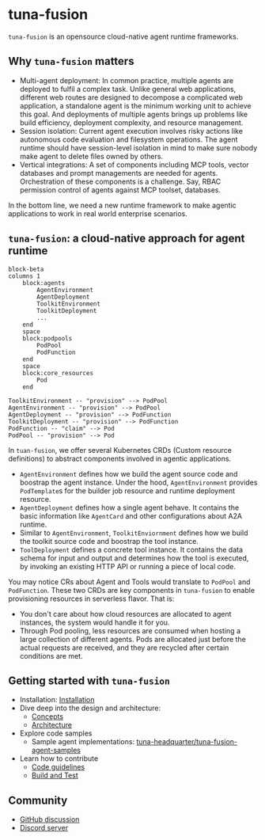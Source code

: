 # tuna-fusion

`tuna-fusion` is an opensource cloud-native agent runtime frameworks.

## Why `tuna-fusion` matters

* Multi-agent deployment: In common practice, multiple agents are deployed to  fulfil a complex task. Unlike general web applications, different web routes are designed to decompose a complicated web application, a standalone agent is the minimum working unit to achieve this goal. And deployments of multiple agents brings up problems like build efficiency, deployment complexity, and resource management.
* Session isolation: Current agent execution involves risky actions like autonomous code evaluation and filesystem operations. The agent runtime should have session-level isolation in mind to make sure nobody make agent to delete files owned by others.
* Vertical integrations: A set of components including MCP tools, vector databases and prompt managements are needed for agents. Orchestration of these components is a challenge. Say, RBAC permission control of agents against MCP toolset, databases.

In the bottom line, we need a new runtime framework to make agentic applications to work in real world enterprise scenarios.

## `tuna-fusion`: a cloud-native approach for agent runtime

```mermaid
block-beta
columns 1
    block:agents
        AgentEnvironment
        AgentDeployment
        ToolkitEnvironment
        ToolkitDeployment
        ...
    end
    space
    block:podpools
        PodPool
        PodFunction
    end
    space
    block:core_resources
        Pod
    end

ToolkitEnvironment -- "provision" --> PodPool
AgentEnvironment -- "provision" --> PodPool
AgentDeployment -- "provision" --> PodFunction
ToolkitDeployment -- "provision" --> PodFunction
PodFunction -- "claim" --> Pod
PodPool -- "provision" --> Pod

```

In `tuan-fusion`, we offer several Kubernetes CRDs (Custom resource definitions) to abstract components involved in agentic applications. 

* `AgentEnvironment` defines how we build the agent source code and boostrap the agent instance. Under the hood, `AgentEnvironment` provides `PodTemplate`s for the builder job resource and runtime deployment resource.
* `AgentDeployment` defines how a single agent behave. It contains the basic information like `AgentCard` and other configurations about A2A runtime.
* Similar to `AgentEnvironment`, `ToolkitEnviornment` defines how we build the toolkit source code and boostrap the tool instance.
* `ToolDeployment` defines a concrete tool instance. It contains the data schema for input and output and determines how the tool is executed, by invoking an existing HTTP API or running a piece of local code.

You may notice CRs about Agent and Tools would translate to `PodPool` and `PodFunction`. These two CRDs are key components in `tuna-fusion` to enable provisioning resources in serverless flavor. That is:

* You don't care about how cloud resources are allocated to agent instances, the system would handle it for you.
* Through Pod pooling, less resources are consumed when hosting a large collection of different agents. Pods are allocated just before the actual requests are received, and they are recycled after certain conditions are met.


## Getting started with `tuna-fusion`

* Installation: [Installation](installation.md)
* Dive deep into the design and architecture: 
  * [Concepts](concepts.md)
  * [Architecture](architecture.md)
* Explore code samples
  * Sample agent implementations: [tuna-headquarter/tuna-fusion-agent-samples](https://github.com/tuna-headquater/tuna-fusion-agent-samples)
* Learn how to contribute
  * [Code guidelines](contributor-guide/code-guidelines.md)
  * [Build and Test](contributor-guide/build-and-test.md)

## Community

* [GitHub discussion](https://github.com/tuna-headquater/tuna-fusion/discussions)
* [Discord server](https://discord.gg/SkQsFgdC)

